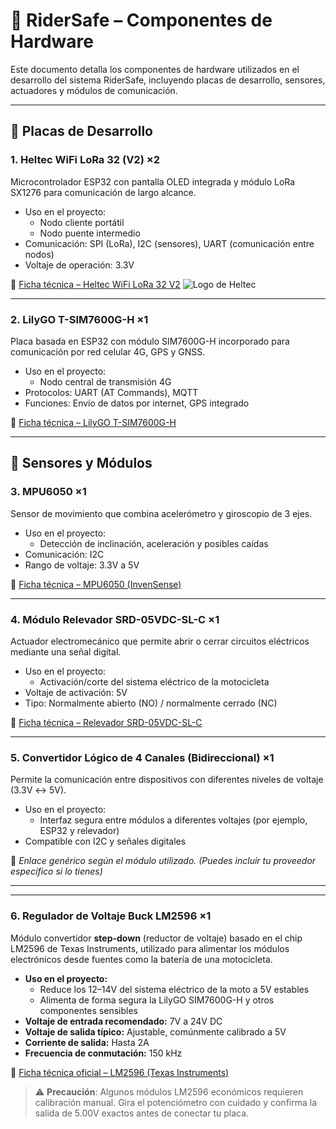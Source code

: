 # 🔩 RiderSafe – Componentes de Hardware

Este documento detalla los componentes de hardware utilizados en el desarrollo del sistema RiderSafe, incluyendo placas de desarrollo, sensores, actuadores y módulos de comunicación.

---

## 🧠 Placas de Desarrollo

### 1. Heltec WiFi LoRa 32 (V2) ×2

Microcontrolador ESP32 con pantalla OLED integrada y módulo LoRa SX1276 para comunicación de largo alcance.

- Uso en el proyecto:
  - Nodo cliente portátil
  - Nodo puente intermedio
- Comunicación: SPI (LoRa), I2C (sensores), UART (comunicación entre nodos)
- Voltaje de operación: 3.3V

🔗 [Ficha técnica – Heltec WiFi LoRa 32 V2](https://heltec.org/project/wifi-lora-32v2/)
![Logo de Heltec](Hardware/wifi-lora=32=v2-1.png)


---

### 2. LilyGO T-SIM7600G-H ×1

Placa basada en ESP32 con módulo SIM7600G-H incorporado para comunicación por red celular 4G, GPS y GNSS.

- Uso en el proyecto:
  - Nodo central de transmisión 4G
- Protocolos: UART (AT Commands), MQTT
- Funciones: Envío de datos por internet, GPS integrado

🔗 [Ficha técnica – LilyGO T-SIM7600G-H](https://lilygo.cc/products/t-sim7600)

---

## 🔧 Sensores y Módulos

### 3. MPU6050 ×1

Sensor de movimiento que combina acelerómetro y giroscopio de 3 ejes.

- Uso en el proyecto:
  - Detección de inclinación, aceleración y posibles caídas
- Comunicación: I2C
- Rango de voltaje: 3.3V a 5V

🔗 [Ficha técnica – MPU6050 (InvenSense)](https://invensense.tdk.com/wp-content/uploads/2015/02/MPU-6000-Datasheet1.pdf)

---

### 4. Módulo Relevador SRD-05VDC-SL-C ×1

Actuador electromecánico que permite abrir o cerrar circuitos eléctricos mediante una señal digital.

- Uso en el proyecto:
  - Activación/corte del sistema eléctrico de la motocicleta
- Voltaje de activación: 5V
- Tipo: Normalmente abierto (NO) / normalmente cerrado (NC)

🔗 [Ficha técnica – Relevador SRD-05VDC-SL-C](https://naylampmechatronics.com/img/cms/000263/SRD-05VDC-SL-C-Datasheet.pdf)

---

### 5. Convertidor Lógico de 4 Canales (Bidireccional) ×1

Permite la comunicación entre dispositivos con diferentes niveles de voltaje (3.3V ↔ 5V).

- Uso en el proyecto:
  - Interfaz segura entre módulos a diferentes voltajes (por ejemplo, ESP32 y relevador)
- Compatible con I2C y señales digitales

🔗 *Enlace genérico según el módulo utilizado. (Puedes incluir tu proveedor específico si lo tienes)*

---
---

### 6. Regulador de Voltaje Buck LM2596 ×1

Módulo convertidor **step-down** (reductor de voltaje) basado en el chip LM2596 de Texas Instruments, utilizado para alimentar los módulos electrónicos desde fuentes como la batería de una motocicleta.

- **Uso en el proyecto:**
  - Reduce los 12–14V del sistema eléctrico de la moto a 5V estables
  - Alimenta de forma segura la LilyGO SIM7600G-H y otros componentes sensibles
- **Voltaje de entrada recomendado:** 7V a 24V DC
- **Voltaje de salida típico:** Ajustable, comúnmente calibrado a 5V
- **Corriente de salida:** Hasta 2A
- **Frecuencia de conmutación:** 150 kHz

🔗 [Ficha técnica oficial – LM2596 (Texas Instruments)](https://www.ti.com/lit/ds/symlink/lm2596.pdf)

> ⚠️ **Precaución**: Algunos módulos LM2596 económicos requieren calibración manual. Gira el potenciómetro con cuidado y confirma la salida de 5.00V exactos antes de conectar tu placa.


